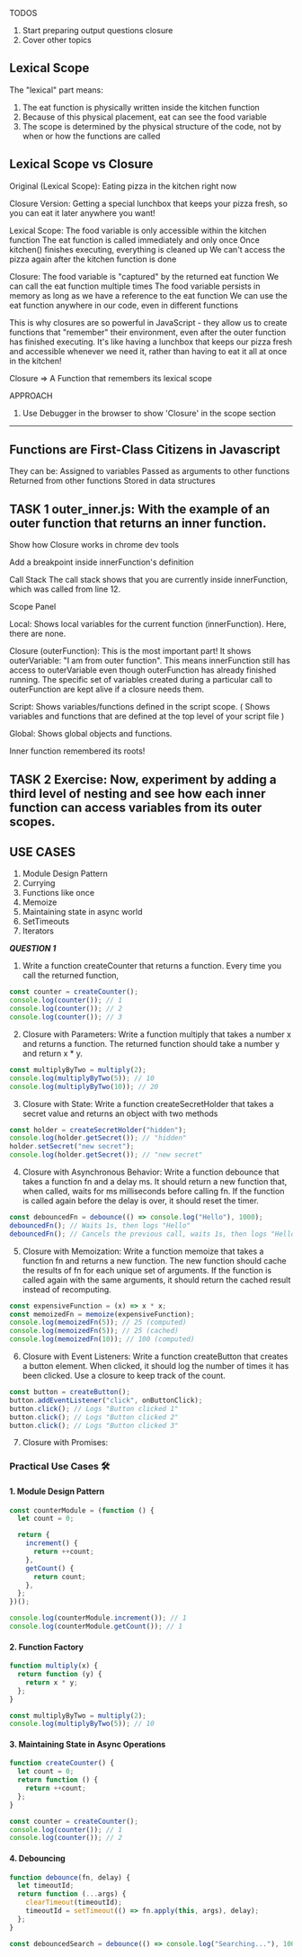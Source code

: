 TODOS

1. Start preparing output questions closure
2. Cover other topics

## Lexical Scope

The "lexical" part means:

1. The eat function is physically written inside the kitchen function
2. Because of this physical placement, eat can see the food variable
3. The scope is determined by the physical structure of the code, not by when or how the functions are called

## Lexical Scope vs Closure

Original (Lexical Scope): Eating pizza in the kitchen right now

Closure Version: Getting a special lunchbox that keeps your pizza fresh, so you can eat it later anywhere you want!

Lexical Scope:
The food variable is only accessible within the kitchen function
The eat function is called immediately and only once
Once kitchen() finishes executing, everything is cleaned up
We can't access the pizza again after the kitchen function is done

Closure:
The food variable is "captured" by the returned eat function
We can call the eat function multiple times
The food variable persists in memory as long as we have a reference to the eat function
We can use the eat function anywhere in our code, even in different functions

This is why closures are so powerful in JavaScript - they allow us to create functions that "remember" their environment, even after the outer function has finished executing. It's like having a lunchbox that keeps our pizza fresh and accessible whenever we need it, rather than having to eat it all at once in the kitchen!

Closure => A Function that remembers its lexical scope

APPROACH

1. Use Debugger in the browser to show 'Closure' in the scope section

---

## Functions are First-Class Citizens in Javascript

They can be:
Assigned to variables
Passed as arguments to other functions
Returned from other functions
Stored in data structures

## TASK 1 outer_inner.js: With the example of an outer function that returns an inner function.

Show how Closure works in chrome dev tools

Add a breakpoint inside innerFunction's definition

Call Stack
The call stack shows that you are currently inside innerFunction, which was called from line 12.

Scope Panel

Local: Shows local variables for the current function (innerFunction). Here, there are none.

Closure (outerFunction): This is the most important part!
It shows outerVariable: "I am from outer function".
This means innerFunction still has access to outerVariable even though outerFunction has already finished running.
The specific set of variables created during a particular call to outerFunction are kept alive if a closure needs them.

Script: Shows variables/functions defined in the script scope. ( Shows variables and functions that are defined at the top level of your script file )

Global: Shows global objects and functions.

Inner function remembered its roots!

## TASK 2 Exercise: Now, experiment by adding a third level of nesting and see how each inner function can access variables from its outer scopes.

## USE CASES

1. Module Design Pattern
2. Currying
3. Functions like once
4. Memoize
5. Maintaining state in async world
6. SetTimeouts
7. Iterators

**_QUESTION 1_**

1. Write a function createCounter that returns a function. Every time you call the returned function,

```ts
const counter = createCounter();
console.log(counter()); // 1
console.log(counter()); // 2
console.log(counter()); // 3
```

2. Closure with Parameters:
   Write a function multiply that takes a number x and returns a function.
   The returned function should take a number y and return x \* y.

```ts
const multiplyByTwo = multiply(2);
console.log(multiplyByTwo(5)); // 10
console.log(multiplyByTwo(10)); // 20
```

3. Closure with State:
   Write a function createSecretHolder that takes a secret value and returns an object with two methods

```ts
const holder = createSecretHolder("hidden");
console.log(holder.getSecret()); // "hidden"
holder.setSecret("new secret");
console.log(holder.getSecret()); // "new secret"
```

4. Closure with Asynchronous Behavior:
   Write a function debounce that takes a function fn and a delay ms.
   It should return a new function that, when called, waits for ms milliseconds before calling fn.
   If the function is called again before the delay is over, it should reset the timer.

```ts
const debouncedFn = debounce(() => console.log("Hello"), 1000);
debouncedFn(); // Waits 1s, then logs "Hello"
debouncedFn(); // Cancels the previous call, waits 1s, then logs "Hello"
```

5. Closure with Memoization:
   Write a function memoize that takes a function fn and returns a new function.
   The new function should cache the results of fn for each unique set of arguments.
   If the function is called again with the same arguments,
   it should return the cached result instead of recomputing.

```ts
const expensiveFunction = (x) => x * x;
const memoizedFn = memoize(expensiveFunction);
console.log(memoizedFn(5)); // 25 (computed)
console.log(memoizedFn(5)); // 25 (cached)
console.log(memoizedFn(10)); // 100 (computed)
```

6. Closure with Event Listeners:
   Write a function createButton that creates a button element.
   When clicked, it should log the number of times it has been clicked.
   Use a closure to keep track of the count.

```ts
const button = createButton();
button.addEventListener("click", onButtonClick);
button.click(); // Logs "Button clicked 1"
button.click(); // Logs "Button clicked 2"
button.click(); // Logs "Button clicked 3"
```

7. Closure with Promises:

### Practical Use Cases 🛠️

#### 1. Module Design Pattern

```javascript
const counterModule = (function () {
  let count = 0;

  return {
    increment() {
      return ++count;
    },
    getCount() {
      return count;
    },
  };
})();

console.log(counterModule.increment()); // 1
console.log(counterModule.getCount()); // 1
```

#### 2. Function Factory

```javascript
function multiply(x) {
  return function (y) {
    return x * y;
  };
}

const multiplyByTwo = multiply(2);
console.log(multiplyByTwo(5)); // 10
```

#### 3. Maintaining State in Async Operations

```javascript
function createCounter() {
  let count = 0;
  return function () {
    return ++count;
  };
}

const counter = createCounter();
console.log(counter()); // 1
console.log(counter()); // 2
```

#### 4. Debouncing

```javascript
function debounce(fn, delay) {
  let timeoutId;
  return function (...args) {
    clearTimeout(timeoutId);
    timeoutId = setTimeout(() => fn.apply(this, args), delay);
  };
}

const debouncedSearch = debounce(() => console.log("Searching..."), 1000);
```

